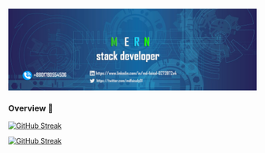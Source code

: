 

<!--
**mdfaisalgithup/mdfaisalgithup** is a ✨ _special_ ✨ repository because its `README.md` (this file) appears on your GitHub profile.

Here are some ideas to get you started:

-->

![banner](https://raw.githubusercontent.com/mdfaisalgithup/mdfaisalgithup/main/web-3706551_1280%20copy%202.png)



### Overview 👋

[![GitHub Streak](https://github-readme-streak-stats.herokuapp.com?user=mdfaisalgithup)](https://git.io/streak-stats)

<a href="https://git.io/streak-stats"><img src="https://github-readme-streak-stats.herokuapp.com?user=mdfaisalgithup&theme=merko" alt="GitHub Streak" /></a>



